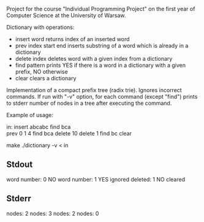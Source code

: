 Project for the course "Individual Programming Project" on the first year
of Computer Science at the University of Warsaw.

Dictionary with operations:
- insert word
returns index of an inserted word
- prev index start end
inserts substring of a word which is already in a dictionary
- delete index
deletes word with a given index from a dictionary
- find pattern
prints YES if there is a word in a dictionary with a given prefix, NO otherwise
- clear
clears a dictionary

Implementation of a compact prefix tree (radix trie).
Ignores incorrect commands.
If run with "-v" option, for each command (except "find") prints to stderr
number of nodes in a tree after executing the command.

Example of usage:

in:
insert abcabc
find bca    
prev 0 1 4 
find bca 
delete 10
delete 1
find bc
clear

make
./dictionary -v < in

Stdout
------

word number: 0
NO
word number: 1
YES
ignored
deleted: 1
NO
cleared

Stderr
------

nodes: 2
nodes: 3
nodes: 2
nodes: 0
